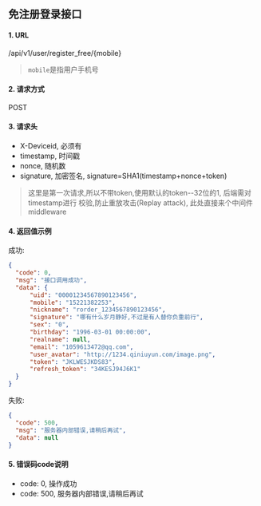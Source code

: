 ## 免注册登录接口

#### 1. URL

/api/v1/user/register_free/{mobile}

> `mobile`是指用户手机号

#### 2. 请求方式

POST

#### 3. 请求头

- X-Deviceid, 必须有
- timestamp, 时间戳
- nonce, 随机数
- signature, 加密签名, signature=SHA1(timestamp+nonce+token)

> 这里是第一次请求,所以不带token,使用默认的token--32位的1, 后端需对timestamp进行
> 校验,防止重放攻击(Replay attack), 此处直接来个中间件middleware

#### 4. 返回值示例

成功:
```json
{
  "code": 0,
  "msg": "接口调用成功",
  "data": {
      "uid": "00001234567890123456",
      "mobile": "15221382253",
      "nickname": "rorder_1234567890123456",
      "signature": "哪有什么岁月静好,不过是有人替你负重前行",
      "sex": "0",
      "birthday": "1996-03-01 00:00:00",
      "realname": null,
      "email": "1059613472@qq.com",
      "user_avatar": "http://1234.qiniuyun.com/image.png",
      "token": "JKLWESJKDS83",
      "refresh_token": "34KESJ94J6K1"
  }
}
```

失败:
```json
{
  "code": 500,
  "msg": "服务器内部错误,请稍后再试",
  "data": null
}
```

#### 5. 错误码code说明

- code: 0, 操作成功
- code: 500, 服务器内部错误,请稍后再试